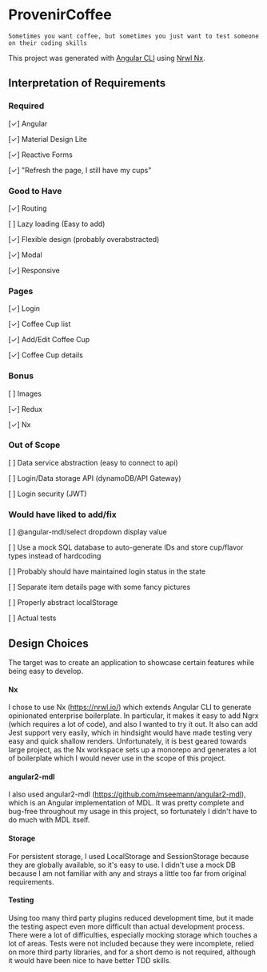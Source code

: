 # ProvenirCoffee
`Sometimes you want coffee, but sometimes you just want to test someone on their coding skills`

This project was generated with [Angular CLI](https://github.com/angular/angular-cli) using [Nrwl Nx](https://nrwl.io/nx).


## Interpretation of Requirements
### Required
[✓] Angular

[✓] Material Design Lite

[✓] Reactive Forms

[✓] "Refresh the page, I still have my cups"


### Good to Have
[✓] Routing

[ ] Lazy loading (Easy to add)

[✓] Flexible design (probably overabstracted)

[✓] Modal

[✓] Responsive


### Pages
[✓] Login

[✓] Coffee Cup list

[✓] Add/Edit Coffee Cup

[✓] Coffee Cup details


### Bonus
[ ] Images

[✓] Redux

[✓] Nx


### Out of Scope
[ ] Data service abstraction (easy to connect to api)

[ ] Login/Data storage API (dynamoDB/API Gateway)

[ ] Login security (JWT)


### Would have liked to add/fix
[ ] @angular-mdl/select dropdown display value

[ ] Use a mock SQL database to auto-generate IDs and store cup/flavor types instead of hardcoding

[ ] Probably should have maintained login status in the state

[ ] Separate item details page with some fancy pictures

[ ] Properly abstract localStorage

[ ] Actual tests


## Design Choices
The target was to create an application to showcase certain features while being easy to develop.

#### Nx
I chose to use Nx (https://nrwl.io/) which extends Angular CLI to generate opinionated enterprise boilerplate.  In particular, it makes it easy to add Ngrx (which requires a lot of code), and also I wanted to try it out.  It also can add Jest support very easily, which in hindsight would have made testing very easy and quick shallow renders.  Unfortunately, it is best geared towards large project, as the Nx workspace sets up a monorepo and generates a lot of boilerplate which I would never use in the scope of this project.

#### angular2-mdl
I also used angular2-mdl (https://github.com/mseemann/angular2-mdl), which is an Angular implementation of MDL.  It was pretty complete and bug-free throughout my usage in this project, so fortunately I didn't have to do much with MDL itself.

#### Storage
For persistent storage, I used LocalStorage and SessionStorage because they are globally available, so it's easy to use.  I didn't use a mock DB because I am not familiar with any and strays a little too far from original requirements.

#### Testing
Using too many third party plugins reduced development time, but it made the testing aspect even more difficult than actual development process.  There were a lot of difficulties, especially mocking storage which touches a lot of areas.  Tests were not included because they were incomplete, relied on more third party libraries, and for a short demo is not required, although it would have been nice to have better TDD skills.